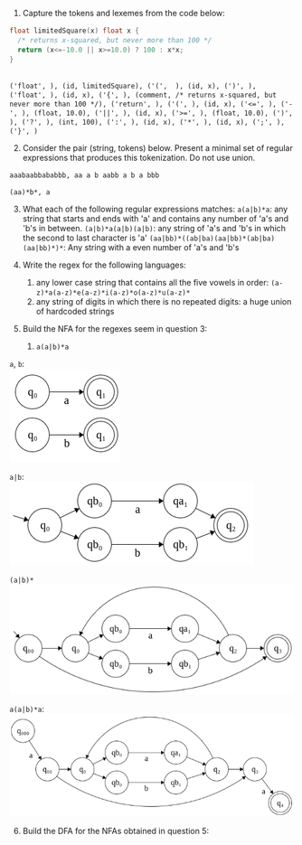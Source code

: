 1. Capture the tokens and lexemes from the code below:
```C++
float limitedSquare(x) float x {
  /* returns x-squared, but never more than 100 */
  return (x<=-10.0 || x>=10.0) ? 100 : x*x;
}
```
```

('float', ), (id, limitedSquare), ('(',  ), (id, x), (')', ), ('float', ), (id, x), ('{', ), (comment, /* returns x-squared, but never more than 100 */), ('return', ), ('(', ), (id, x), ('<=', ), ('-', ), (float, 10.0), ('||', ), (id, x), ('>=', ), (float, 10.0), (')', ), ('?', ), (int, 100), (':', ), (id, x), ('*', ), (id, x), (';', ), ('}', )
```

2. Consider the pair (string, tokens) below. Present a minimal set of regular expressions that produces this tokenization. Do not use union.
```
aaabaabbababbb, aa a b aabb a b a bbb
```

```
(aa)*b*, a
```

3. What each of the following regular expressions matches:
`a(a|b)*a`: any string that starts and ends with 'a' and contains any number of 'a's and 'b's in between.
`(a|b)*a(a|b)(a|b)`: any string of 'a's and 'b's in which the second to last character is 'a'
`(aa|bb)*((ab|ba)(aa|bb)*(ab|ba)(aa|bb)*)*`: Any string with a even number of 'a's and 'b's

4. Write the regex for the following languages:
    1. any lower case string that contains all the five vowels in order: `(a-z)*a(a-z)*e(a-z)*i(a-z)*o(a-z)*u(a-z)*`
    2. any string of digits in which there is no repeated digits: a huge union of hardcoded strings

5. Build the NFA for the regexes seem in question 3:
    1. `a(a|b)*a` <br>

`a`, `b`: <br>
![](image-0.png)

`a|b`: <br>
![](image-1.png)

`(a|b)*` <br>
![](image-2.png)

`a(a|b)*a`: <br>
![](image-3.png)



6. Build the DFA for the NFAs obtained in question 5:
